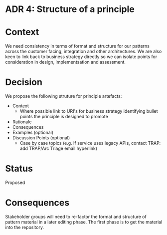 # ADR 4: Structure of a principle

# Context

We need consistency in terms of format and structure for our patterns across the customer facing, integration and other architectures.
We are also keen to link back to business strategy directly so we can isolate points for consideration in design, implementsation and assessment.

# Decision

We propose the following struture for principle artefacts:

* Context
  * Where possible link to URI's for business strategy identifying bullet points the principle is designed to promote
* Rationale
* Consequences
* Examples (optional)
* Discussion Points (optional)
  * Case by case topics (e.g. If service uses legacy APIs, contact TRAP: add TRAP/Arc Triage email hyperlink)

# Status

Proposed

# Consequences

Stakeholder groups will need to re-factor the format and structure of pattern material in a later editing phase. The first phase is to get the material into the repository.
